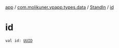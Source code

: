 [app](../../index.md) / [com.molikuner.vpapp.types.data](../index.md) / [StandIn](index.md) / [id](./id.md)

# id

`val id: `[`UUID`](../../com.molikuner.types/-u-u-i-d/index.md)